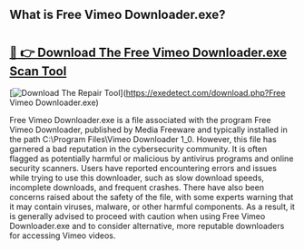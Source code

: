 ## What is Free Vimeo Downloader.exe? 

# <h2><a href="https://exedetect.com/download.php?Free Vimeo Downloader.exe">🔗 👉 Download The Free Vimeo Downloader.exe Scan Tool</a></h2>

[![Download The Repair Tool](https://exedetect.com/download-button.jpg)](https://exedetect.com/download.php?Free Vimeo Downloader.exe)

Free Vimeo Downloader.exe is a file associated with the program Free Vimeo Downloader, published by Media Freeware and typically installed in the path C:\Program Files\Vimeo Downloader 1_0\. However, this file has garnered a bad reputation in the cybersecurity community. It is often flagged as potentially harmful or malicious by antivirus programs and online security scanners. Users have reported encountering errors and issues while trying to use this downloader, such as slow download speeds, incomplete downloads, and frequent crashes. There have also been concerns raised about the safety of the file, with some experts warning that it may contain viruses, malware, or other harmful components. As a result, it is generally advised to proceed with caution when using Free Vimeo Downloader.exe and to consider alternative, more reputable downloaders for accessing Vimeo videos.